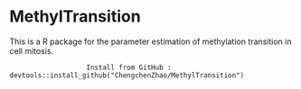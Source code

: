 # MethylTransition

This is a R package for the parameter estimation of methylation transition in cell mitosis.

                       Install from GitHub :  devtools::install_github("ChengchenZhao/MethylTransition")

